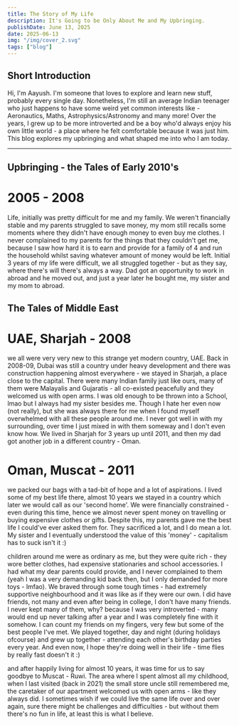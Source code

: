 ```yaml
---
title: The Story of My Life 
description: It's Going to be Only About Me and My Upbringing.
publishDate: June 13, 2025
date: 2025-06-13
img: "/img/cover_2.svg"
tags: ["blog"]
---
```


## Short Introduction  

Hi, I'm Aayush. I'm someone that loves to explore and learn new stuff, probably every single day. Nonetheless, I'm still an average Indian teenager who just happens to have some weird yet common interests like - Aeronautics, Maths, Astrophysics/Astronomy and many more! Over the years, I grew up to be more introverted and be a boy who'd always enjoy his own little world - a place where he felt comfortable because it was just him. This blog explores my upbringing and what shaped me into who I am today.

---

## Upbringing - the Tales of Early 2010's

# 2005 - 2008
Life, initially was pretty difficult for me and my family. We weren't financially stable and my parents struggled to save money, my mom still recalls some moments  where they didn't have enough money to even buy me clothes. I never complained to my parents for the things that they couldn't get me, because I saw how hard it is to earn and provide for a family of 4 and run the household whilst saving whatever amount of money would be left. Initial 3 years of my life were difficult, we all struggled together - but as they say, where there's will there's always a way. Dad got an opportunity to work in abroad and he moved out, and just a year later he bought me, my sister and my mom to abroad. 

## The Tales of Middle East 

# UAE, Sharjah - 2008
we all were very very new to this strange yet modern country, UAE. Back in 2008-09, Dubai was still a country under heavy development and there was construction happening almost everywhere - we stayed in Sharjah, a place close to the capital. There were many Indian family just like ours, many of them were Malayalis and Gujaratis - all co-existed peacefully and they welcomed us with open arms. I was old enough to be thrown into a School, lmao but I always had my sister besides me. Though I hate her even now (not really), but she was always there for me when I found myself overwhelmed with all these people around me. I never got well in with my surrounding, over time I just mixed in with them someway and I don't even know how. We lived in Sharjah for 3 years up until 2011, and then my dad got another job in a different country - Oman. 

# Oman, Muscat - 2011
we packed our bags with a tad-bit of hope and a lot of aspirations. I lived some of my best life there, almost 10 years we stayed in a country which later we would call as our 'second home'. We were financially constrained - even during this time, hence we almost never spent money on travelling or buying expensive clothes or gifts. Despite this, my parents gave me the best life I could've ever asked them for. They sacrificed a lot, and I do mean a lot. My sister and I eventually understood the value of this 'money' - capitalism has to suck isn't it :) 

children around me were as ordinary as me, but they were quite rich - they wore better clothes, had expensive stationaries and school accessories. I had what my dear parents could provide, and I never complained to them (yeah I was a very demanding kid back then, but I only demanded for more toys - lmfao). We braved through some tough times - had extremely supportive neighbourhood and it was like as if they were our own. I did have friends, not many and even after being in college, I don't have many friends. I never kept many of them, why? because I was very introverted - many would end up never talking after a year and I was completely fine with it somehow. I can count my friends on my fingers, very few but some of the best people I've met. We played together, day and night (during holidays ofcourse) and grew up together - attending each other's birthday parties every year. And even now, I hope they're doing well in their life - time flies by really fast doesn't it :)

and after happily living for almost 10 years, it was time for us to say goodbye to Muscat - Ruwi. The area where I spent almost all my childhood, when I last visited (back in 2021) the small store uncle still remembered me, the caretaker of our apartment welcomed us with open arms - like they always did. I sometimes wish if we could live the same life over and over again, sure there might be challenges and difficulties - but without them there's no fun in life, at least this is what I believe.

